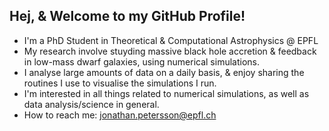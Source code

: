 ## Hej, & Welcome to my GitHub Profile!
- I'm a PhD Student in Theoretical & Computational Astrophysics @ EPFL
- My research involve stuyding massive black hole accretion & feedback in low-mass dwarf galaxies, using numerical simulations. 
- I analyse large amounts of data on a daily basis, & enjoy sharing the routines I use to visualise the simulations I run.
- I'm interested in all things related to numerical simulations, as well as data analysis/science in general.
- How to reach me: jonathan.petersson@epfl.ch
